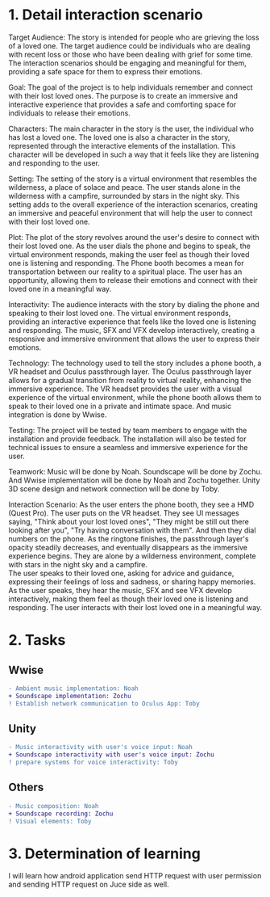 # 1. Detail interaction scenario

Target Audience:
The story is intended for people who are grieving the loss of a loved one. The target audience could be individuals who are dealing with recent loss or those who have been dealing with grief for some time. The interaction scenarios should be engaging and meaningful for them, providing a safe space for them to express their emotions.

Goal:
The goal of the project is to help individuals remember and connect with their lost loved ones. The purpose is to create an immersive and interactive experience that provides a safe and comforting space for individuals to release their emotions.

Characters:
The main character in the story is the user, the individual who has lost a loved one. The loved one is also a character in the story, represented through the interactive elements of the installation. This character will be developed in such a way that it feels like they are listening and responding to the user.

Setting:
The setting of the story is a virtual environment that resembles the wilderness, a place of solace and peace. The user stands alone in the wilderness with a campfire, surrounded by stars in the night sky. This setting adds to the overall experience of the interaction scenarios, creating an immersive and peaceful environment that will help the user to connect with their lost loved one.

Plot:
The plot of the story revolves around the user's desire to connect with their lost loved one. As the user dials the phone and begins to speak, the virtual environment responds, making the user feel as though their loved one is listening and responding. The Phone booth becomes a mean for transportation between our reality to a spiritual place. The user has an opportunity, allowing them to release their emotions and connect with their loved one in a meaningful way.

Interactivity:
The audience interacts with the story by dialing the phone and speaking to their lost loved one. The virtual environment responds, providing an interactive experience that feels like the loved one is listening and responding. The music, SFX and VFX develop interactively, creating a responsive and immersive environment that allows the user to express their emotions.

Technology:
The technology used to tell the story includes a phone booth, a VR headset and Oculus passthrough layer. The Oculus passthrough layer allows for a gradual transition from reality to virtual reality, enhancing the immersive experience. The VR headset provides the user with a visual experience of the virtual environment, while the phone booth allows them to speak to their loved one in a private and intimate space. And music integration is done by Wwise.

Testing:
The project will be tested by team members to engage with the installation and provide feedback. The installation will also be tested for technical issues to ensure a seamless and immersive experience for the user.

Teamwork:
Music will be done by Noah. Soundscape will be done by Zochu. And Wwise implementation will be done by Noah and Zochu together. Unity 3D scene design and network connection will be done by Toby.

Interaction Scenario:
As the user enters the phone booth, they see a HMD (Quest Pro). The user puts on the VR headset. They see UI messages saying, "Think about your lost loved ones", "They might be still out there looking after you", "Try having conversation with them". And then they dial numbers on the phone. As the ringtone finishes, the passthrough layer's opacity steadily decreases, and eventually disappears as the immersive experience begins. They are alone by a wilderness environment, complete with stars in the night sky and a campfire.  
The user speaks to their loved one, asking for advice and guidance, expressing their feelings of loss and sadness, or sharing happy memories. As the user speaks, they hear the music, SFX and see VFX develop interactively, making them feel as though their loved one is listening and responding. The user interacts with their lost loved one in a meaningful way.

# 2. Tasks

## Wwise

```diff
- Ambient music implementation: Noah
+ Soundscape implementation: Zochu
! Establish network communication to Oculus App: Toby
```

## Unity

```diff
- Music interactivity with user's voice input: Noah
+ Soundscape interactivity with user's voice input: Zochu
! prepare systems for voice interactivity: Toby
```

## Others

```diff
- Music composition: Noah
+ Soundscape recording: Zochu
! Visual elements: Toby
```

# 3. Determination of learning

I will learn how android application send HTTP request with user permission
and sending HTTP request on Juce side as well.
